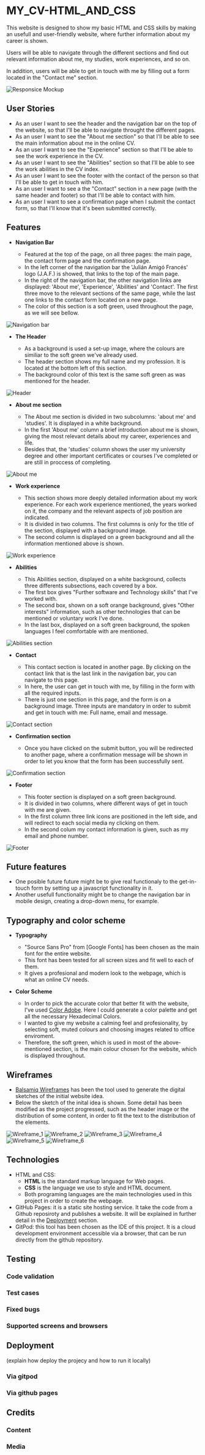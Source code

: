 # MY_CV-HTML_AND_CSS

This website is designed to show my basic HTML and CSS skills by making an usefull and user-friendly website, where further information about my career is shown.

Users will be able to navigate through the different sections and find out relevant information about me, my studies, work experiences, and so on.

In addition, users will be able to get in touch with me by filling out a form located in the "Contact me" section.  

![Responsice Mockup](./docs/wireframes.JPG)


## User Stories
- As an user I want to see the header and the navigation bar on the top of the website, so that I'll be able to navigate throught the different pages.
- As an user I want to see the "About me section" so that I'll be able to see the main information about me in the online CV.
- As an user I want to see the "Experience" section so that I'll be able to see the work experience in the CV.
- As an user I want to see the "Abilities" section so that I'll be able to see the work abilities in the CV index.
- As an user I want to see the footer with the contact of the person so that I'll be able to get in touch with him.
- As an user I want to see a the "Contact" section in a new page (with the same header and footer) so that I'll be able to contact with him.
- As an user I want to see a confirmation page when I submit the contact form, so that I'll know that it's been submitted correctly.

## Features

- __Navigation Bar__

    - Featured at the top of the page, on all three pages: the main page, the contact form page and the confirmation page. 
    - In the left corner of the navigation bar the 'Julián Amigó Francés' logo (J.A.F.) is showed, that links to the top of the main page.
    - In the right of the navigation bar, the other navigation links are displayed: 'About me', 'Experience', 'Abilities' and 'Contact'. The first three move to the relevant sections of the same page, while the last one links to the contact form located on a new page.
    - The color of this section is a soft green, used throughout the page, as we will see bellow.



![Navigation bar](./docs/navigation-snipping.JPG)

- __The Header__
    
    - As a background is used a set-up image, where the colours are similiar to the soft green we've already used.
    - The header section shows my full name and my profession. It is located at the bottom left of this section. 
    - The background color of this text is the same soft green as was mentioned for the header.

![Header](./docs/header.JPG)

- __About me section__

    - The About me section is divided in two subcolumns: 'about me' and 'studies'. It is displayed in a white background. 
    - In the first 'About me' column a brief introduction about me is shown, giving the most relevant details about my career, experiences and life.
    - Besides that, the 'studies' column shows the user my university degree and other important certificates or courses I've completed or are still in proccess of completing.

![About me](./docs/about_me_section.JPG)


- __Work experience__

   - This section shows more deeply detailed information about my work experience. For each work experience mentioned, the years worked on it, the company and the relevant aspects of job position are indicated.
   - It is divided in two columns. The first columns is only for the title of the section, displayed with a background image.
   - The second column is displayed on a green background and all the information mentioned above is shown.

![Work experience](./docs/work_experience_section.JPG)

- __Abilities__

    - This Abilities section, displayed on a white background, collects three differents subsections, each covered by a box.
    - The first box gives "Further software and Technology skills" that I've worked with.
    - The second box, shown on a soft orange background, gives "Other interests" information, such as other technologies that can be mentioned or voluntary work I've done.
    - In the last box, displayed on a soft green background, the spoken languages I feel comfortable with are mentioned.

![Abilities section](./docs/abilities_section.JPG)

- __Contact__

    - This contact section is located in another page. By clicking on the contact link that is the last link in the navigation bar, you can navigate to this page.
    - In here, the user can get in touch with me, by filling in the form with all the required inputs.
    - There is just one section in this page, and the form is on a background image. Three inputs are mandatory in order to submit and get in touch with me: Full name, email and message.


![Contact section](./docs/contact_section.JPG)

- __Confirmation section__

    - Once you have clicked on the submit button, you will be redirected to another page, where a confirmation message will be shown in order to let you know that the form has been successfully sent.

![Confirmation section](./docs/confirmation_section.JPG)

- __Footer__

    - This footer section is displayed on a soft green background.
    - It is divided in two columns, where different ways of get in touch with me are given.
    - In the first column three link icons are positioned in the left side, and will redirect to each social media ny clicking on them. 
    - In the second colum my contact information is given, such as my email and phone number.

![Footer](./docs/footer_section.JPG)


## Future features

- One posible future future might be to give real functionaly to the get-in-touch form by setting up a javascript functionality in it.
- Another usefull functionality might be to change the navigation bar in mobile design, creating a drop-down menu, for example.

## Typography and color scheme

- __Typography__

    - "Source Sans Pro" from [Google Fonts] has been chosen as the main font for the entire website.
    - This font has been tested for all screen sizes and fit well to each of them. 
    - It gives a profesional and modern look to the webpage, which is what an online CV needs.


- __Color Scheme__

    - In order to pick the accurate color that better fit with the website, I've used [Color Adobe](https://color.adobe.com). Here I could generate a color palette and get all the necessary Hexadecimal Colors. 
    - I wanted to give my website a calming feel and profesionality, by selecting soft, muted colours and choosing images related to office enviroment.
    - Therefore, the soft green, which is used in most of the above-mentioned section, is the main colour chosen for the website, which is displayed throughout. 

## Wireframes

- [Balsamiq Wireframes](https://balsamiq.com/) has been the tool used to generate the digital sketches of the initial website idea. 
- Below the sketch of the inital idea is shown. Some detail has been modified as the project progressed, such as the header image or the distribution of some content, in order to fit the text to the distribution of the elements.

![Wireframe_1](./docs/wireframe_1.JPG)
![Wireframe_2](./docs/wireframe_2.JPG)
![Wireframe_3](./docs/wireframe_3.JPG)
![Wireframe_4](./docs/wireframe_4.JPG)
![Wireframe_5](./docs/wireframe_5.JPG)
![Wireframe_6](./docs/wireframe_6.JPG)



## Technologies

- HTML and CSS: 
    - **HTML** is the standard markup language for Web pages.
    - **CSS** is the language we use to style and HTML document.
    - Both programing languages are the main technologies used in this project in order to create the webpage. 
- GitHub Pages: it is a static site hosting service. It take the code from a Github reposiroty and publishes a website. It will be explained in further detail in the [Deployment](##Deployment) section.
- GitPod: this tool has been chosen as the IDE of this project. It is a cloud development environment accessible via a browser, that can be run directly from the github repository.

## Testing
### Code validation
### Test cases 
### Fixed bugs
### Supported screens and browsers


## Deployment
(explain how deploy the projecy and how to run it locally)
### Via gitpod
### Via github pages


## Credits
### Content
### Media